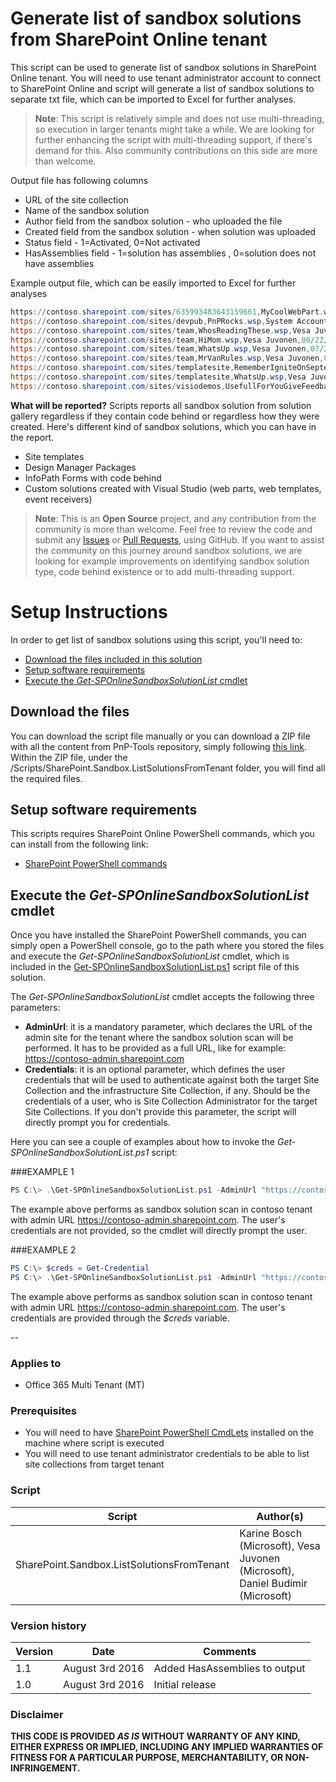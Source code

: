 # Generate list of sandbox solutions from SharePoint Online tenant #
This script can be used to generate list of sandbox solutions in SharePoint Online tenant. You will need to use tenant administrator account to connect to SharePoint Online and script will generate a list of sandbox solutions to separate txt file, which can be imported to Excel for further analyses.

>**Note**: This script is relatively simple and does not use multi-threading, so execution in larger tenants might take a while. We are looking for further enhancing the script with multi-threading support, if there's demand for this. Also community contributions on this side are more than welcome.

Output file has following columns
* URL of the site collection
* Name of the sandbox solution
* Author field from the sandbox solution - who uploaded the file
* Created field from the sandbox solution - when solution was uploaded
* Status field - 1=Activated, 0=Not activated
* HasAssemblies field - 1=solution has assemblies , 0=solution does not have assemblies

Example output file, which can be easily imported to Excel for further analyses
```PowerShell
https://contoso.sharepoint.com/sites/635993483643159661,MyCoolWebPart.wsp,Vesa Juvonen,07/27/2016 00:55:22,0,1
https://contoso.sharepoint.com/sites/devpub,PnPRocks.wsp,System Account,07/27/2016 01:03:36,0,1
https://contoso.sharepoint.com/sites/team,WhosReadingThese.wsp,Vesa Juvonen,06/07/2016 12:58:05,1,0
https://contoso.sharepoint.com/sites/team,HiMom.wsp,Vesa Juvonen,06/22/2016 12:41:04,1,1
https://contoso.sharepoint.com/sites/team,WhatsUp.wsp,Vesa Juvonen,07/27/2016 00:47:54,0,0
https://contoso.sharepoint.com/sites/team,MrVanRules.wsp,Vesa Juvonen,07/29/2016 22:26:43,1,1
https://contoso.sharepoint.com/sites/templatesite,RememberIgniteOnSeptember.wsp,Vesa Juvonen,07/27/2016 00:50:50,0,1
https://contoso.sharepoint.com/sites/templatesite,WhatsUp.wsp,Vesa Juvonen,07/27/2016 00:56:32,1,0
https://contoso.sharepoint.com/sites/visiodemos,UsefullForYouGiveFeedback.wsp,Provisioning User 0,03/24/2014 21:44:25,1,0

```

**What will be reported?**
Scripts reports all sandbox solution from solution gallery regardless if they contain code behind or regardless how they were created. Here's different kind of sandbox solutions, which you can have in the report.
* Site templates
* Design Manager Packages
* InfoPath Forms with code behind
* Custom solutions created with Visual Studio (web parts, web templates, event receivers)

 
>**Note**: This is an **Open Source** project, and any contribution from the community
is more than welcome. Feel free to review the code and submit any [Issues](https://github.com/OfficeDev/PnP-Tools/issues) or [Pull Requests](https://github.com/OfficeDev/PnP-Tools/pulls), using GitHub. If you want to assist the community on this journey around sandbox solutions, we are looking for example improvements on identifying sandbox solution type, code behind existence or to add multi-threading support.
 
# Setup Instructions #
In order to get list of sandbox solutions using this script, you'll need to:
* [Download the files included in this solution](#download)
* [Setup software requirements](#requirements)
* [Execute the *Get-SPOnlineSandboxSolutionList* cmdlet](#execute)

<a name="download"></a>
## Download the files
You can download the script file manually or you can download
a ZIP file with all the content from PnP-Tools repository, simply following
<a href="https://github.com/OfficeDev/PnP-Tools/archive/master.zip">this link</a>. 
Within the ZIP file, under the /Scripts/SharePoint.Sandbox.ListSolutionsFromTenant folder, you will
find all the required files.

<a name="requirements"></a>
## Setup software requirements
This scripts requires SharePoint Online PowerShell commands, which you can install
from the following link:

* [SharePoint PowerShell commands](https://www.microsoft.com/en-us/download/details.aspx?id=35588) 

<a name="execute"></a>
## Execute the *Get-SPOnlineSandboxSolutionList* cmdlet
Once you have installed the SharePoint PowerShell commands, you can  simply open a 
PowerShell console, go to the path where you stored the files and execute the *Get-SPOnlineSandboxSolutionList*
cmdlet, which is included in the 
<a href="./Get-SPOnlineSandboxSolutionList.ps1">Get-SPOnlineSandboxSolutionList.ps1</a> script file of this solution.

The *Get-SPOnlineSandboxSolutionList* cmdlet accepts the following three parameters:
* **AdminUrl**: it is a mandatory parameter, which declares the URL of the admin site for the tenant where the sandbox solution scan will be performed. It has to be provided as a full URL, like for example: https://contoso-admin.sharepoint.com
* **Credentials**: it is an optional parameter, which defines the user credentials that will be used to authenticate against both the target Site Collection and the infrastructure Site Collection, if any. Should be the credentials of a user, who is Site Collection Administrator for the target Site Collections. If you don't provide this parameter, the script will directly prompt you for credentials.

Here you can see a couple of examples about how to invoke the *Get-SPOnlineSandboxSolutionList.ps1* script:

###EXAMPLE 1
```PowerShell
PS C:\> .\Get-SPOnlineSandboxSolutionList.ps1 -AdminUrl "https://contoso-admin.sharepoint.com"
```

The example above performs as sandbox solution scan in contoso tenant with admin URL https://contoso-admin.sharepoint.com. The user's credentials are not provided, so the cmdlet will directly prompt the user.

###EXAMPLE 2
```PowerShell
PS C:\> $creds = Get-Credential
PS C:\> .\Get-SPOnlineSandboxSolutionList.ps1 -AdminUrl "https://contoso-admin.sharepoint.com" -Credentials $creds
```
 
The example above performs as sandbox solution scan in contoso tenant with admin URL https://contoso-admin.sharepoint.com. The user's credentials are  provided through the *$creds* variable.


--

### Applies to ###
-  Office 365 Multi Tenant (MT)

### Prerequisites ###
- You will need to have [SharePoint PowerShell CmdLets](https://www.microsoft.com/en-us/download/details.aspx?id=35588) installed on the machine where script is executed
- You will need to use tenant administrator credentials to be able to list site collections from target tenant

### Script ###
Script | Author(s)
---------|----------
SharePoint.Sandbox.ListSolutionsFromTenant | Karine Bosch (Microsoft), Vesa Juvonen (Microsoft), Daniel Budimir (Microsoft)

### Version history ###
Version  | Date | Comments
---------| -----| --------
1.1  | August 3rd 2016 | Added HasAssemblies to output
1.0  | August 3rd 2016 | Initial release

### Disclaimer ###
**THIS CODE IS PROVIDED *AS IS* WITHOUT WARRANTY OF ANY KIND, EITHER EXPRESS OR IMPLIED, INCLUDING ANY IMPLIED WARRANTIES OF FITNESS FOR A PARTICULAR PURPOSE, MERCHANTABILITY, OR NON-INFRINGEMENT.**
